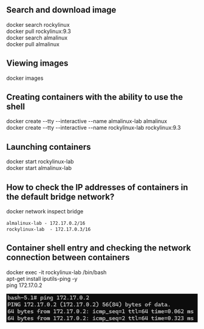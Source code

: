 ## Search and download image  
docker search rockylinux  
docker pull rockylinux:9.3  
docker search almalinux  
docker pull almalinux  
## Viewing images  
docker images  
## Creating containers with the ability to use the shell  
docker create --tty --interactive --name almalinux-lab almalinux  
docker create --tty --interactive --name rockylinux-lab rockylinux:9.3  
## Launching containers  
docker start rockylinux-lab  
docker start almalinux-lab  
## How to check the IP addresses of containers in the default bridge network?
docker network inspect bridge

    almalinux-lab - 172.17.0.2/16  
    rockylinux-lab  - 172.17.0.3/16  
## Container shell entry and checking the network connection between containers  
docker exec -it rockylinux-lab /bin/bash  
apt-get install iputils-ping -y  
ping 172.17.0.2  

![alt text](./assets/network1.png)  


